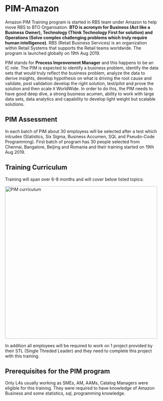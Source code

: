# PIM-Amazon
Amazon PIM Training program is started in RBS team under Amazon to help move RBS to BTO Organisation. **BTO is acronym for Business (Act like a Business Owner), Technology (Think Technology First for solution) and Operations (Solve complex challenging problems which truly require human intelligence)**. RBS (Retail Business Services) is an organization within Retail Systems that supports the Retail teams worldwide. The program is launched globally on 19th Aug 2019. 

PIM stands for **Process Improvement Manager** and this happens to be an IC role. The PIM is expected to identify a business problem, identify the data sets that would truly reflect the business problem, analyze the data to derive insights, develop hypothesis on what is driving the root cause and validate, post validation develop the right solution, test/pilot and prove the solution and then scale it WorldWide. In order to do this, the PIM needs to have good deep dive, a strong business acumen, ability to work with large data sets, data analytics and capability to develop light weight but scalable solutions.

## PIM Assessment

In each batch of PIM about 30 employess will be selected after a test which inlcudes (Statistics, Six Sigma, Business Accumen, SQL and Pseudo-Code Programming). First batch of program has 30 people selected from Chennai, Bangalore, Beijing and Romania and their training started on 19th Aug 2019. 

## Training Curriculum

Training will span over 6-8 months and will cover below listed topics:

<img src="https://github.com/akash211/PIM-amazon/blob/master/1565697637254-130.png" title="PIM curriculum" width="500" height="500">

In addition all employees will be required to work on 1 project provided by their STL (Single Threded Leader) and they need to complete this project with this training.


## Prerequisites for the PIM program

Only L4s usually working as SMEs, AM, AAMs, Catalog Managers were eligible for this training. They were required to have knowledge of Amazon Business and some statistics, sql, programming knowledge.


